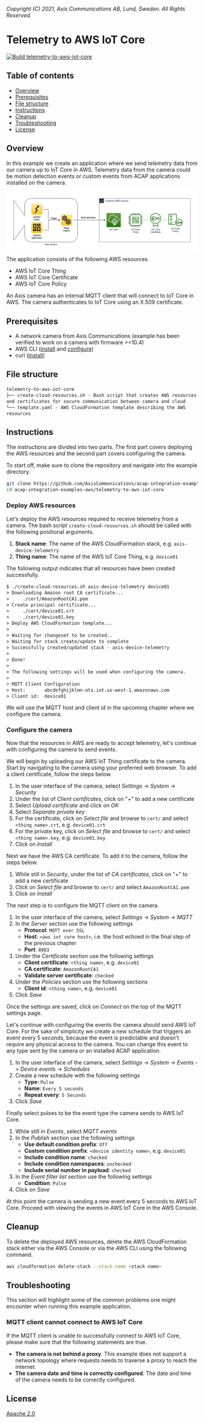 *Copyright (C) 2021, Axis Communications AB, Lund, Sweden. All Rights Reserved.*

# Telemetry to AWS IoT Core <!-- omit in toc -->

[![Build telemetry-to-aws-iot-core](https://github.com/AxisCommunications/acap-integration-examples-aws/actions/workflows/telemetry-to-aws-iot-core.yml/badge.svg)](https://github.com/AxisCommunications/acap-integration-examples-aws/actions/workflows/telemetry-to-aws-iot-core.yml)

## Table of contents <!-- omit in toc -->

- [Overview](#overview)
- [Prerequisites](#prerequisites)
- [File structure](#file-structure)
- [Instructions](#instructions)
- [Cleanup](#cleanup)
- [Troubleshooting](#troubleshooting)
- [License](#license)

## Overview

In this example we create an application where we send telemetry data from our camera up to IoT Core in AWS. Telemetry data from the camera could be motion detection events or custom events from ACAP applications installed on the camera.

![architecture](./assets/architecture.png)

The application consists of the following AWS resources.

- AWS IoT Core Thing
- AWS IoT Core Certificate
- AWS IoT Core Policy

An Axis camera has an internal MQTT client that will connect to IoT Core in AWS. The camera authenticates to IoT Core using an X.509 certificate.

## Prerequisites

- A network camera from Axis Communications (example has been verified to work on a camera with firmware >=10.4)
- AWS CLI ([install](https://docs.aws.amazon.com/cli/latest/userguide/install-cliv2.html) and [configure](https://docs.aws.amazon.com/cli/latest/userguide/cli-chap-configure.html))
- curl ([install](https://curl.se/))

## File structure

```
telemetry-to-aws-iot-core
├── create-cloud-resources.sh - Bash script that creates AWS resources and certificates for secure communication between camera and cloud
└── template.yaml - AWS CloudFormation template describing the AWS resources
```

## Instructions

The instructions are divided into two parts. The first part covers deploying the AWS resources and the second part covers configuring the camera.

To start off, make sure to clone the repository and navigate into the example directory.

```bash
git clone https://github.com/AxisCommunications/acap-integration-examples-aws.git
cd acap-integration-examples-aws/telemetry-to-aws-iot-core
```

### Deploy AWS resources

Let's deploy the AWS resources required to receive telemetry from a camera. The bash script `create-cloud-resources.sh` should be called with the following positional arguments.

1. **Stack name**: The name of the AWS CloudFormation stack, e.g. `axis-device-telemetry`
2. **Thing name**: The name of the AWS IoT Core Thing, e.g. `device01`

The following output indicates that all resources have been created successfully.

```
$ ./create-cloud-resources.sh axis-device-telemetry device01
> Downloading Amazon root CA certificate...
>     ./cert/AmazonRootCA1.pem
> Create principal certificate...
>     ./cert/device01.crt
>     ./cert/device01.key
> Deploy AWS CloudFormation template...
>
> Waiting for changeset to be created..
> Waiting for stack create/update to complete
> Successfully created/updated stack - axis-device-telemetry
>
> Done!
>
> The following settings will be used when configuring the camera.
>
> MQTT Client Configuration
> Host:       abcdefghijklmn-ats.iot.us-west-1.amazonaws.com
> Client id:  device01
```

We will use the MQTT host and client id in the upcoming chapter where we configure the camera.

### Configure the camera

Now that the resources in AWS are ready to accept telemetry, let's continue with configuring the camera to send events.

We will begin by uploading our AWS IoT Thing certificate to the camera. Start by navigating to the camera using your preferred web browser. To add a client certificate, follow the steps below.

1. In the user interface of the camera, select *Settings* -> *System* -> *Security*
1. Under the list of *Client certificates*, click on "*+*" to add a new certificate
1. Select *Upload certificate* and click on *OK*
1. Select *Separate private key*
1. For the certificate, click on *Select file* and browse to `cert/` and select `<thing name>.crt`, e.g. `device01.crt`
1. For the private key, click on *Select file* and browse to `cert/` and select `<thing name>.key`, e.g. `device01.key`
1. Click on *Install*

Next we have the AWS CA certificate. To add it to the camera, follow the steps below.

1. While still in *Security*, under the list of *CA certificates*, click on "*+*" to add a new certificate
1. Click on *Select file* and browse to `cert/` and select `AmazonRootCA1.pem`
1. Click on *Install*

The next step is to configure the MQTT client on the camera.

1. In the user interface of the camera, select *Settings* -> *System* -> *MQTT*
1. In the *Server* section use the following settings
    - **Protocol**: `MQTT over SSL`
    - **Host**: `<aws iot core host>`, i.e. the host echoed in the final step of the previous chapter
    - **Port**: `8883`
1. Under the *Certificate* section use the following settings
    - **Client certificate**: `<thing name>`, e.g. `device01`
    - **CA certificate**: `AmazonRootCA1`
    - **Validate server certificate**: `checked`
1. Under the *Policies* section use the following sections
    - **Client id**: `<thing name>`, e.g. `device01`
1. Click *Save*

Once the settings are saved, click on *Connect* on the top of the MQTT settings page.

Let's continue with configuring the events the camera should send AWS IoT Core. For the sake of simplicity we create a new schedule that triggers an event every 5 seconds, because the event is predictable and doesn't require any physical access to the camera. You can change this event to any type sent by the camera or an installed ACAP application.

1. In the user interface of the camera, select *Settings* -> *System* -> *Events* -> *Device events* -> *Schedules*
1. Create a new schedule with the following settings
    - **Type**: `Pulse`
    - **Name**: `Every 5 seconds`
    - **Repeat every**: `5 Seconds`
1. Click *Save*

Finally select pulses to be the event type the camera sends to AWS IoT Core.

1. While still in *Events*, select *MQTT events*
1. In the *Publish* section use the following settings
    - **Use default condition prefix**: `Off`
    - **Custom condition prefix**: `<device identity name>`, e.g. `device01`
    - **Include condition name**: `checked`
    - **Include condition namespaces**: `unchecked`
    - **Include serial number in payload**: `checked`
1. In the *Event filter list* section use the following settings
    - **Condition**: `Pulse`
1. Click on *Save*

At this point the camera is sending a new event every 5 seconds to AWS IoT Core. Proceed with viewing the events in AWS IoT Core in the AWS Console.

## Cleanup

To delete the deployed AWS resources, delete the AWS CloudFormation stack either via the AWS Console or via the AWS CLI using the following command.

```bash
aws cloudformation delete-stack --stack-name <stack name>
```

## Troubleshooting

This section will highlight some of the common problems one might encounter when running this example application.

### MQTT client cannot connect to AWS IoT Core

If the MQTT client is unable to successfully connect to AWS IoT Core, please make sure that the following statements are true.

- **The camera is not behind a proxy**. This example does not support a network topology where requests needs to traverse a proxy to reach the internet.
- **The camera date and time is correctly configured**. The date and time of the camera needs to be correctly configured.

## License

[Apache 2.0](./LICENSE)
